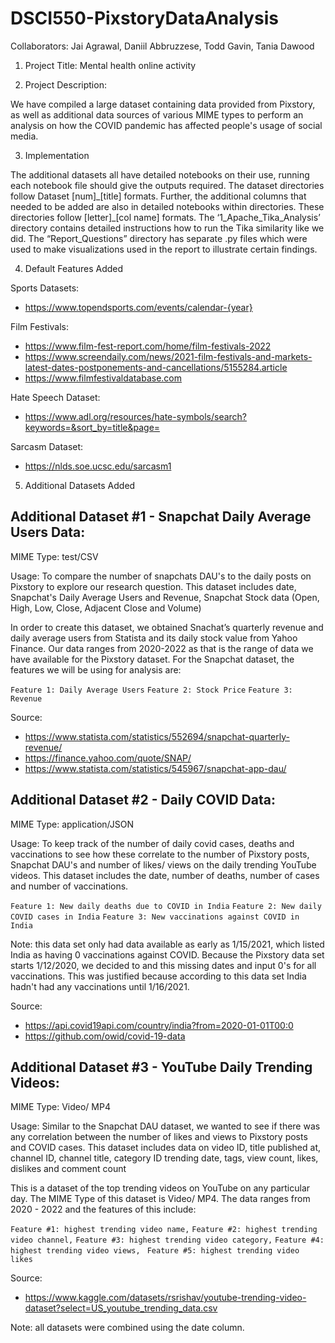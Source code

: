 # DSCI550-PixstoryDataAnalysis

Collaborators: Jai Agrawal, Daniil Abbruzzese, Todd Gavin, Tania Dawood

1. Project Title: Mental health online activity 

2. Project Description: 

We have compiled a large dataset containing data provided from Pixstory, as well as additional data sources of various MIME types to perform an analysis on how the COVID pandemic has affected people's usage of social media. 

3. Implementation

The additional datasets all have detailed notebooks on their use, running each notebook file should give the outputs required. The dataset directories follow Dataset [num]\_[title] formats. Further, the additional columns that needed to be added are also in detailed notebooks within directories. These directories follow [letter]\_[col name] formats. The ‘1_Apache_Tika_Analysis’ directory contains detailed instructions how to run the Tika similarity like we did. The “Report_Questions” directory has separate .py files which were used to make visualizations used in the report to illustrate certain findings. 

4. Default Features Added

Sports Datasets: 
- https://www.topendsports.com/events/calendar-{year}

Film Festivals: 
- https://www.film-fest-report.com/home/film-festivals-2022
- https://www.screendaily.com/news/2021-film-festivals-and-markets-latest-dates-postponements-and-cancellations/5155284.article
- https://www.filmfestivaldatabase.com

Hate Speech Dataset: 
- https://www.adl.org/resources/hate-symbols/search?keywords=&sort_by=title&page=

Sarcasm Dataset: 
- https://nlds.soe.ucsc.edu/sarcasm1

5. Additional Datasets Added

## Additional Dataset #1 - Snapchat Daily Average Users Data:
MIME Type: test/CSV 

Usage: To compare the number of snapchats DAU's to the daily posts on Pixstory to explore our research question. This dataset includes date, Snapchat's Daily Average Users and Revenue, Snapchat Stock data (Open, High, Low, Close, Adjacent Close and Volume)

In order to create this dataset, we obtained Snachat’s quarterly revenue and daily average users from Statista and its daily stock value from Yahoo Finance. Our data ranges from 2020-2022 as that is the range of data we have available for the Pixstory dataset. For the Snapchat dataset, the features we will be using for analysis are: 

`Feature 1: Daily Average Users`
`Feature 2: Stock Price`
`Feature 3: Revenue`

Source:
- https://www.statista.com/statistics/552694/snapchat-quarterly-revenue/
- https://finance.yahoo.com/quote/SNAP/
- https://www.statista.com/statistics/545967/snapchat-app-dau/

## Additional Dataset #2 - Daily COVID Data: 
MIME Type: application/JSON 

Usage: To keep track of the number of daily covid cases, deaths and vaccinations to see how these correlate to the number of Pixstory posts, Snapchat DAU's and number of likes/ views on the daily trending YouTube videos. This dataset includes the date, number of deaths, number of cases and number of vaccinations. 

`Feature 1: New daily deaths due to COVID in India`
`Feature 2: New daily COVID cases in India` 
`Feature 3: New vaccinations against COVID in India`

Note: this data set only had data available as early as 1/15/2021, which listed India as having 0 vaccinations against COVID. Because the Pixstory data set starts 1/12/2020, we decided to and this missing dates and input 0's for all vaccinations. This was justified because according to this data set India hadn't had any vaccinations until 1/16/2021.  
 
Source:
- https://api.covid19api.com/country/india?from=2020-01-01T00:0
- https://github.com/owid/covid-19-data

## Additional Dataset #3 - YouTube Daily Trending Videos:
MIME Type: Video/ MP4

Usage: Similar to the Snapchat DAU dataset, we wanted to see if there was any correlation between the number of likes and views to Pixstory posts and COVID cases. This dataset includes data on video ID, title	published at, channel ID, channel title, category ID trending date, tags, view count, likes, dislikes and comment count

This is a dataset of the top trending videos on YouTube on any particular day. The MIME Type of this dataset is Video/ MP4. The data ranges from 2020 - 2022 and the features of this include: 

`Feature #1: highest trending video name,` 
`Feature #2: highest trending video channel,`
`Feature #3: highest trending video category,` 
`Feature #4: highest trending video views, ` 
`Feature #5: highest trending video likes `

Source: 
- https://www.kaggle.com/datasets/rsrishav/youtube-trending-video-dataset?select=US_youtube_trending_data.csv

Note: all datasets were combined using the date column. 
